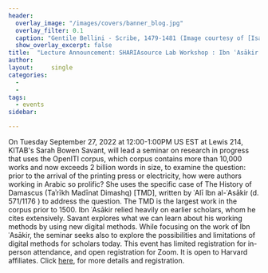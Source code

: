 ```yaml
---
header:
  overlay_image: "/images/covers/banner_blog.jpg"
  overlay_filter: 0.1
  caption: "Gentile Bellini - Scribe, 1479-1481 (Image courtesy of [Isabella Stewart Gardner Museum](https://www.gardnermuseum.org/experience/collection/10755), Boston)" 
  show_overlay_excerpt: false  
title:	"Lecture Announcement: SHARIAsource Lab Workshop : Ibn ʿAsākir and His History of Damascus: Named Entity Recognition and Text Reuse, Sarah Bowen Savant (Harvard Law School)"		
author:
layout:		single
categories:
  - 
  - 
tags:
  - events
sidebar:

---
```



On Tuesday September 27, 2022 at 12:00-1:00PM US EST at Lewis 214, KITAB's Sarah Bowen Savant, will lead a seminar on research in progress that uses the OpenITI corpus, which corpus contains more than 10,000 works and now exceeds 2 billion words in size, to examine the question: prior to the arrival of the printing press or electricity, how were authors working in Arabic so prolific? She uses the specific case of The History of Damascus (Taʾrīkh Madīnat Dimashq) [TMD], written by ʿAlī Ibn al-ʿAsākir (d. 571/1176 ) to address the question. The TMD is the largest work in the corpus prior to 1500. Ibn ʿAsākir relied heavily on earlier scholars, whom he cites extensively. Savant explores what we can learn about his working methods by using new digital methods. While focusing on the work of Ibn ʿAsākir, the seminar seeks also to explore the possibilities and limitations of digital methods for scholars today. This event has limited registration for in-person attendance, and open registration for Zoom. It is open to Harvard affiliates. Click [here](https://pil.law.harvard.edu/shariasource-lab-workshop-ibn-%CA%BFasakir-and-his-history-of-damascus-named-entity-recognition-and-text-reuse-sarah-bowen-savant-the-aga-khan-university/), for more details and registration.